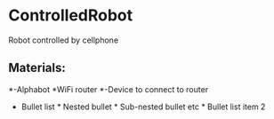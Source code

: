 # ControlledRobot
Robot controlled by cellphone

## Materials:
*-Alphabot 
*WiFi router
*-Device to connect to router
* Bullet list
              * Nested bullet
                  * Sub-nested bullet etc
          * Bullet list item 2

